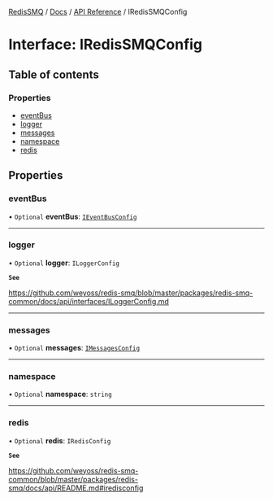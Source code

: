 [RedisSMQ](../../../README.md) / [Docs](../../README.md) / [API Reference](../README.md) / IRedisSMQConfig

# Interface: IRedisSMQConfig

## Table of contents

### Properties

- [eventBus](IRedisSMQConfig.md#eventbus)
- [logger](IRedisSMQConfig.md#logger)
- [messages](IRedisSMQConfig.md#messages)
- [namespace](IRedisSMQConfig.md#namespace)
- [redis](IRedisSMQConfig.md#redis)

## Properties

### eventBus

• `Optional` **eventBus**: [`IEventBusConfig`](IEventBusConfig.md)

___

### logger

• `Optional` **logger**: `ILoggerConfig`

**`See`**

https://github.com/weyoss/redis-smq/blob/master/packages/redis-smq-common/docs/api/interfaces/ILoggerConfig.md

___

### messages

• `Optional` **messages**: [`IMessagesConfig`](IMessagesConfig.md)

___

### namespace

• `Optional` **namespace**: `string`

___

### redis

• `Optional` **redis**: `IRedisConfig`

**`See`**

https://github.com/weyoss/redis-smq-common/blob/master/packages/redis-smq/docs/api/README.md#iredisconfig
